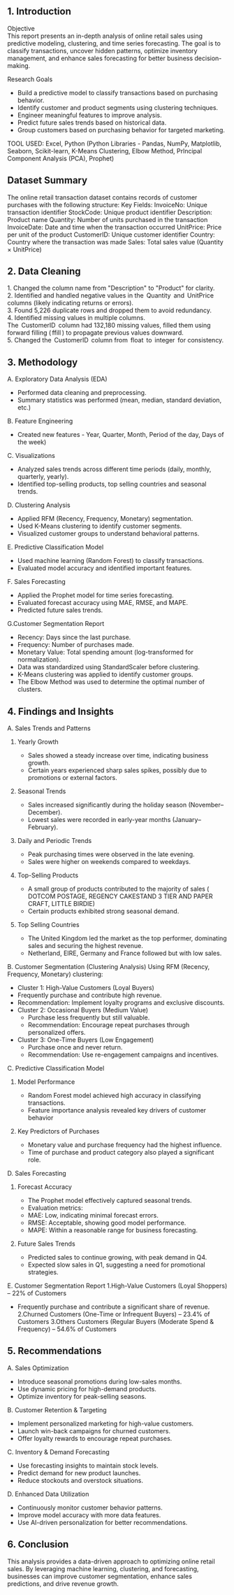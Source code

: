 ## 1. Introduction
Objective  
This report presents an in-depth analysis of online retail sales using predictive modeling, clustering, and time series forecasting. The goal is to classify transactions, uncover hidden patterns, optimize inventory management, and enhance sales forecasting for better business decision-making.  

Research Goals
- Build a predictive model to classify transactions based on purchasing behavior.  
- Identify customer and product segments using clustering techniques.  
- Engineer meaningful features to improve analysis.  
- Predict future sales trends based on historical data.  
- Group customers based on purchasing behavior for targeted marketing.  

TOOL USED: Excel, Python (Python Libraries - Pandas, NumPy, Matplotlib, Seaborn, Scikit-learn, K-Means Clustering, Elbow Method, Prlncipal Component Analysis (PCA), Prophet)

## Dataset Summary

The online retail transaction dataset contains records of customer purchases with the following structure:
Key Fields:
InvoiceNo: Unique transaction identifier
StockCode: Unique product identifier
Description: Product name
Quantity: Number of units purchased in the transaction
InvoiceDate: Date and time when the transaction occurred
UnitPrice: Price per unit of the product
CustomerID: Unique customer identifier
Country: Country where the transaction was made
Sales: Total sales value (Quantity × UnitPrice)

## 2. Data Cleaning
 
1.⁠ ⁠Changed the column name from "Description" to "Product" for clarity.  
2.⁠ Identified and handled negative values in the ⁠ Quantity ⁠ and ⁠ UnitPrice ⁠ columns (likely indicating returns or errors).  
3.⁠ ⁠Found 5,226 duplicate rows and dropped them to avoid redundancy.  
4. Identified missing values in multiple columns.  
 The ⁠ CustomerID ⁠ column had 132,180 missing values, filled them using forward filling (⁠ ffill ⁠) to propagate previous values downward.  
5.⁠ ⁠Changed the ⁠ CustomerID ⁠ column from ⁠ float ⁠ to ⁠ integer ⁠ for consistency.  


## 3. Methodology  

A. Exploratory Data Analysis (EDA)
- Performed data cleaning and preprocessing.
- Summary statistics was performed (mean, median, standard deviation, etc.)

B. Feature Engineering
- Created new features - Year, Quarter, Month, Period of the day, Days of the week)

C. Visualizations
- Analyzed sales trends across different time periods (daily, monthly, quarterly, yearly).  
- Identified top-selling products, top selling countries and seasonal trends.  

D. Clustering Analysis
- Applied RFM (Recency, Frequency, Monetary) segmentation.  
- Used K-Means clustering to identify customer segments.  
- Visualized customer groups to understand behavioral patterns.  

E. Predictive Classification Model
- Used machine learning (Random Forest) to classify transactions.  
- Evaluated model accuracy and identified important features.  

F. Sales Forecasting 
- Applied the Prophet model for time series forecasting.  
- Evaluated forecast accuracy using MAE, RMSE, and MAPE.  
- Predicted future sales trends.  

G.Customer Segmentation Report  
- Recency: Days since the last purchase.  
- Frequency: Number of purchases made.  
- Monetary Value: Total spending amount (log-transformed for normalization).  
- Data was standardized using StandardScaler before clustering.  
- K-Means clustering was applied to identify customer groups.  
- The Elbow Method was used to determine the optimal number of clusters. 

## 4. Findings and Insights  

A. Sales Trends and Patterns 
1. Yearly Growth
   - Sales showed a steady increase over time, indicating business growth.  
   - Certain years experienced sharp sales spikes, possibly due to promotions or external factors.  

2. Seasonal Trends  
   - Sales increased significantly during the holiday season (November–December).  
   - Lowest sales were recorded in early-year months (January–February).  

3. Daily and Periodic Trends 
   - Peak purchasing times were observed in the late evening.  
   - Sales were higher on weekends compared to weekdays.  

4. Top-Selling Products 
   - A small group of products contributed to the majority of sales ( DOTCOM POSTAGE, REGENCY CAKESTAND 3 TIER AND PAPER CRAFT, LITTLE BIRDIE) 
   - Certain products exhibited strong seasonal demand.
5. Top Selling Countries
   - The United Kingdom led the market as the top performer, dominating sales and securing the highest revenue.
   - Netherland, EIRE, Germany and France followed but with low sales.

B. Customer Segmentation (Clustering Analysis) 
Using RFM (Recency, Frequency, Monetary) clustering:  
- Cluster 1: High-Value Customers (Loyal Buyers) 
- Frequently purchase and contribute high revenue.  
 - Recommendation: Implement loyalty programs and exclusive discounts.  
- Cluster 2: Occasional Buyers (Medium Value) 
  - Purchase less frequently but still valuable.  
  - Recommendation: Encourage repeat purchases through personalized offers.  
- Cluster 3: One-Time Buyers (Low Engagement) 
  - Purchase once and never return.  
  - Recommendation: Use re-engagement campaigns and incentives.  

C. Predictive Classification Model 
1. Model Performance
   - Random Forest model achieved high accuracy in classifying transactions.  
   - Feature importance analysis revealed key drivers of customer behavior  

2. Key Predictors of Purchases 
   - Monetary value and purchase frequency had the highest influence.  
   - Time of purchase and product category also played a significant role.  

D. Sales Forecasting
1. Forecast Accuracy 
   - The Prophet model effectively captured seasonal trends.  
   - Evaluation metrics:  
   - MAE: Low, indicating minimal forecast errors.  
   - RMSE: Acceptable, showing good model performance.  
   - MAPE: Within a reasonable range for business forecasting. 

2. Future Sales Trends  
   - Predicted sales to continue growing, with peak demand in Q4.  
   - Expected slow sales in Q1, suggesting a need for promotional strategies.  

E. Customer Segmentation Report
1.High-Value Customers (Loyal Shoppers) – 22% of Customers  
   - Frequently purchase and contribute a significant share of revenue. 
2.Churned Customers (One-Time or Infrequent Buyers) – 23.4% of Customers
3.Others Customers (Regular Buyers (Moderate Spend & Frequency) – 54.6% of Customers


##  5. Recommendations 

A. Sales Optimization
- Introduce seasonal promotions during low-sales months.  
- Use dynamic pricing for high-demand products.  
- Optimize inventory for peak-selling seasons.  




B. Customer Retention & Targeting  
- Implement personalized marketing for high-value customers.  
- Launch win-back campaigns for churned customers.  
- Offer loyalty rewards to encourage repeat purchases.  

C. Inventory & Demand Forecasting 
- Use forecasting insights to maintain stock levels.  
- Predict demand for new product launches.  
- Reduce stockouts and overstock situations.  

D. Enhanced Data Utilization  
- Continuously monitor customer behavior patterns.  
- Improve model accuracy with more data features.  
- Use AI-driven personalization for better recommendations.  



## 6. Conclusion
This analysis provides a data-driven approach to optimizing online retail sales. By leveraging machine learning, clustering, and forecasting, businesses can improve customer segmentation, enhance sales predictions, and drive revenue growth.  

